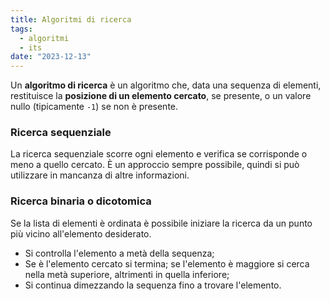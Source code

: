 ```yaml
---
title: Algoritmi di ricerca
tags:
  - algoritmi
  - its
date: "2023-12-13"
---
```

Un **algoritmo di ricerca** è un algoritmo che, data una sequenza di elementi, restituisce la **posizione di un elemento cercato**, se presente, o un valore nullo (tipicamente `-1`) se non è presente.

### Ricerca sequenziale

La ricerca sequenziale scorre ogni elemento e verifica se corrisponde o meno a quello cercato. È un approccio sempre possibile, quindi si può utilizzare in mancanza di altre informazioni.

### Ricerca binaria o dicotomica

Se la lista di elementi è ordinata è possibile iniziare la ricerca da un punto più vicino all'elemento desiderato.
- Si controlla l'elemento a metà della sequenza;
- Se è l'elemento cercato si termina; se l'elemento è maggiore si cerca nella metà superiore, altrimenti in quella inferiore;
- Si continua dimezzando la sequenza fino a trovare l'elemento.